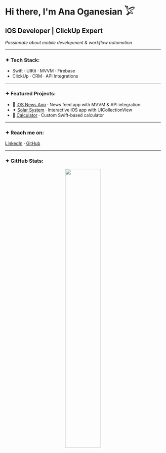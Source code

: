 # Hi there, I'm Ana Oganesian 𓅯  

## iOS Developer | ClickUp Expert  
*Passionate about mobile development & workflow automation*  

---  

### ✦ Tech Stack:  
- Swift · UIKit · MVVM · Firebase  
- ClickUp · CRM · API Integrations  

---  

### ✦ Featured Projects:  
- 📱 [iOS News App](https://github.com/itlifean/ios-news-app) · News feed app with MVVM & API integration  
- ✦ [Solar System](https://github.com/itlifean/solar-system) · Interactive iOS app with UICollectionView  
- 🔢 [Calculator](https://github.com/itlifean/swift-calculator) · Custom Swift-based calculator  

---  

### ✦ Reach me on:  
[LinkedIn](https://linkedin.com/in/ana-oganesian-5836281a8) · [GitHub](https://github.com/itlifean)  

---
### ✦ GitHub Stats:
<p align="center">
  <img src="https://github-readme-stats.vercel.app/api?username=itlifean&show_icons=true&theme=github_dark&hide_border=true" width="48%">
 
</p>

